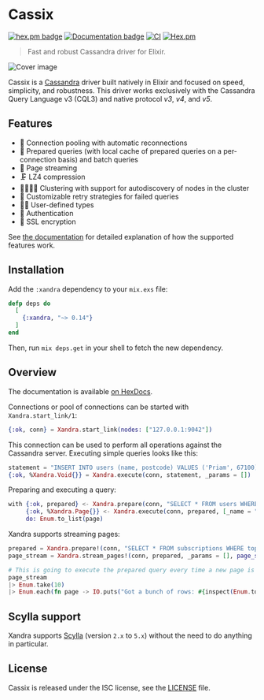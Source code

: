 # Cassix

[![hex.pm badge](https://img.shields.io/badge/Package%20on%20hex.pm-informational)](https://hex.pm/packages/xandra)
[![Documentation badge](https://img.shields.io/badge/Documentation-ff69b4)][documentation]
[![CI](https://github.com/lexhide/xandra/actions/workflows/main.yml/badge.svg)](https://github.com/lexhide/xandra/actions/workflows/main.yml)
[![Hex.pm](https://img.shields.io/hexpm/v/xandra.svg)](https://hex.pm/packages/xandra)

> Fast and robust Cassandra driver for Elixir.

![Cover image](http://i.imgur.com/qtbgj00.jpg)

Cassix is a [Cassandra][cassandra] driver built natively in Elixir and focused
on speed, simplicity, and robustness. This driver works exclusively with the
Cassandra Query Language v3 (CQL3) and native protocol *v3*, *v4*, and *v5*.

## Features

  * 🎱 Connection pooling with automatic reconnections
  * 🌯 Prepared queries (with local cache of prepared queries on a
    per-connection basis) and batch queries
  * 📃 Page streaming
  * 🗜️ LZ4 compression
  * 👩‍👩‍👧‍👧 Clustering with support for autodiscovery of nodes in the cluster
  * 🔁 Customizable retry strategies for failed queries
  * 👩‍💻 User-defined types
  * 🔑 Authentication
  * 🔐 SSL encryption

See [the documentation][documentation] for detailed explanation of how the
supported features work.

## Installation

Add the `:xandra` dependency to your `mix.exs` file:

```elixir
defp deps do
  [
    {:xandra, "~> 0.14"}
  ]
end
```

Then, run `mix deps.get` in your shell to fetch the new dependency.

## Overview

The documentation is available [on HexDocs][documentation].

Connections or pool of connections can be started with `Xandra.start_link/1`:

```elixir
{:ok, conn} = Xandra.start_link(nodes: ["127.0.0.1:9042"])
```

This connection can be used to perform all operations against the Cassandra
server. Executing simple queries looks like this:

```elixir
statement = "INSERT INTO users (name, postcode) VALUES ('Priam', 67100)"
{:ok, %Xandra.Void{}} = Xandra.execute(conn, statement, _params = [])
```

Preparing and executing a query:

```elixir
with {:ok, prepared} <- Xandra.prepare(conn, "SELECT * FROM users WHERE name = ?"),
     {:ok, %Xandra.Page{}} <- Xandra.execute(conn, prepared, [_name = "Priam"]),
     do: Enum.to_list(page)
```

Xandra supports streaming pages:

```elixir
prepared = Xandra.prepare!(conn, "SELECT * FROM subscriptions WHERE topic = :topic")
page_stream = Xandra.stream_pages!(conn, prepared, _params = [], page_size: 1_000)

# This is going to execute the prepared query every time a new page is needed:
page_stream
|> Enum.take(10)
|> Enum.each(fn page -> IO.puts("Got a bunch of rows: #{inspect(Enum.to_list(page))}") end)
```

## Scylla support

Xandra supports [Scylla][scylladb] (version `2.x` to `5.x`) without the need to do anything in particular.

## License

Cassix is released under the ISC license, see the [LICENSE](LICENSE) file.

[documentation]: https://hexdocs.pm/xandra
[cassandra]: http://cassandra.apache.org
[scylladb]: https://www.scylladb.com/
